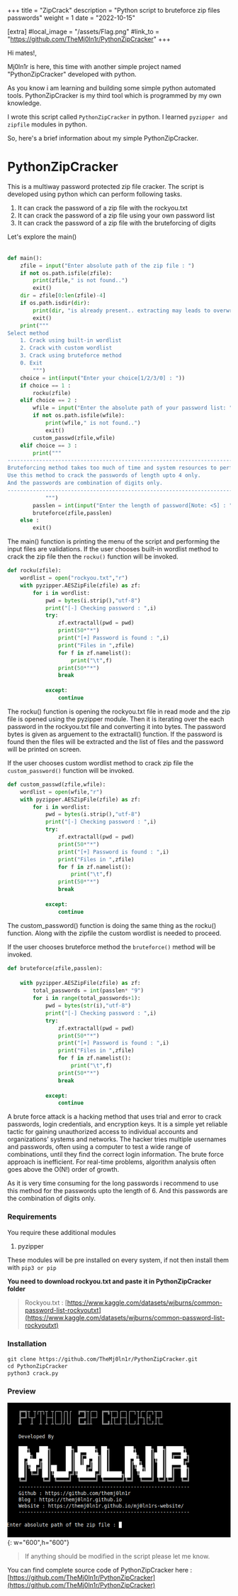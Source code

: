 +++
title = "ZipCrack"
description = "Python script to bruteforce zip files passwords"
weight = 1
date = "2022-10-15"

[extra]
#local_image = "/assets/Flag.png"
#link_to = "https://github.com/TheMj0ln1r/PythonZipCracker"
+++


Hi mates!,

Mj0ln1r is here, this time with another simple project named "PythonZipCracker" developed with python.

As you know i am learning and building some simple python automated tools. PythonZipCracker is my third tool which is programmed by my own knowledge.

I wrote this script called `PythonZipCracker` in python. I learned `pyzipper and zipfile` modules in python.

So, here's a brief information about my simple PythonZipCracker.


# PythonZipCracker

This is a multiway password protected zip file cracker. The script is developed using python which can perform following tasks.

1. It can crack the password of a zip file with the rockyou.txt
2. It can crack the password of a zip file using your own password list
3. It can crack the password of a zip file with the bruteforcing of digits

Let's explore the main()


```python

def main():
	zfile = input("Enter absolute path of the zip file : ")
	if not os.path.isfile(zfile):
		print(zfile," is not found..")
		exit()
	dir = zfile[0:len(zfile)-4]
	if os.path.isdir(dir):
		print(dir, "is already present.. extracting may leads to overwrite of old files.")
		exit()
	print("""
Select method 
	1. Crack using built-in wordlist
	2. Crack with custom wordlist
	3. Crack using bruteforce method
	0. Exit
		""")
	choice = int(input("Enter your choice[1/2/3/0] : "))
	if choice == 1 :
		rocku(zfile)
	elif choice == 2 :
		wfile = input("Enter the absolute path of your password list: ")
		if not os.path.isfile(wfile):
			print(wfile," is not found..")
			exit()
		custom_passwd(zfile,wfile)
	elif choice == 3 :
		print("""
----------------------------------------------------------------------------
Bruteforcing method takes too much of time and system resources to perform..
Use this method to crack the passwords of length upto 4 only.
And the passwords are combination of digits only.
----------------------------------------------------------------------------
			""")
		passlen = int(input("Enter the length of password[Note: <5] : "))
		bruteforce(zfile,passlen)
	else :
		exit()
```
The main() function is printing the menu of the script and performing the input files are validations.
If the user chooses built-in wordlist method to crack the zip file then the `rocku()` function will be invoked.
```python
def rocku(zfile):
	wordlist = open("rockyou.txt","r")
	with pyzipper.AESZipFile(zfile) as zf:
		for i in wordlist:
			pwd = bytes(i.strip(),"utf-8")
			print("[-] Checking password : ",i)
			try:
				zf.extractall(pwd = pwd)
				print(50*"*")
				print("[+] Password is found : ",i)
				print("Files in ",zfile)
				for f in zf.namelist():
					print("\t",f)
				print(50*"*")
				break
		
			except:
				continue
```
The rocku() function is opening the rockyou.txt file in read mode and the zip file is opened using the pyzipper module. Then it is iterating over the each password in the rockyou.txt file and converting it into bytes. The password bytes is given as arguement to the extractall() function. If the password is found then the files will be extracted and the list of files and the password will be printed on screen. 

If the user chooses custom wordlist method to crack zip file the `custom_password()` function will be invoked.

```python
def custom_passwd(zfile,wfile):
	wordlist = open(wfile,"r")
	with pyzipper.AESZipFile(zfile) as zf:
		for i in wordlist:
			pwd = bytes(i.strip(),"utf-8")
			print("[-] Checking password : ",i)
			try:
				zf.extractall(pwd = pwd)
				print(50*"*")
				print("[+] Password is found : ",i)
				print("Files in ",zfile)
				for f in zf.namelist():
					print("\t",f)
				print(50*"*")
				break
		
			except:
				continue

```
The custom_password() function is doing the same thing as the rocku() function. Along with the zipfile the custom wordlist is needed to proceed.

If the user chooses bruteforce method the `bruteforce()` method will be invoked.
```python
def bruteforce(zfile,passlen):

	with pyzipper.AESZipFile(zfile) as zf:
		total_passwords = int(passlen* "9")
		for i in range(total_passwords+1):
			pwd = bytes(str(i),"utf-8")
			print("[-] Checking password : ",i)
			try:
				zf.extractall(pwd = pwd)
				print(50*"*")
				print("[+] Password is found : ",i)
				print("Files in ",zfile)
				for f in zf.namelist():
					print("\t",f)
				print(50*"*")
				break
		
			except:
				continue

```
A brute force attack is a hacking method that uses trial and error to crack passwords, login credentials, and encryption keys. It is a simple yet reliable tactic for gaining unauthorized access to individual accounts and organizations’ systems and networks. The hacker tries multiple usernames and passwords, often using a computer to test a wide range of combinations, until they find the correct login information.
The brute force approach is inefficient. For real-time problems, algorithm analysis often goes above the O(N!) order of growth.

As it is very time consuming for the long passwords i recommend to use this method for the passwords upto the length of 6. And this passwords are the combination of digits only.

### Requirements

You require these additional modules 

1. pyzipper

These modules will be pre installed on every system, if not then install them with `pip3 or pip`

**You need to download rockyou.txt and paste it in PythonZipCracker folder**
>Rockyou.txt : [https://www.kaggle.com/datasets/wjburns/common-password-list-rockyoutxt](https://www.kaggle.com/datasets/wjburns/common-password-list-rockyoutxt)

### Installation

```text 
git clone https://github.com/TheMj0ln1r/PythonZipCracker.git
cd PythonZipCracker
python3 crack.py
```
### Preview

![Preview](/assets/img/project_img/zipcrack/pythonzipcrack.png){: w="600",h="600"}

> If anything should be modified in the script please let me know.

You can find complete source code of PythonZipCracker here : [https://github.com/TheMj0ln1r/PythonZipCracker](https://github.com/TheMj0ln1r/PythonZipCracker)
